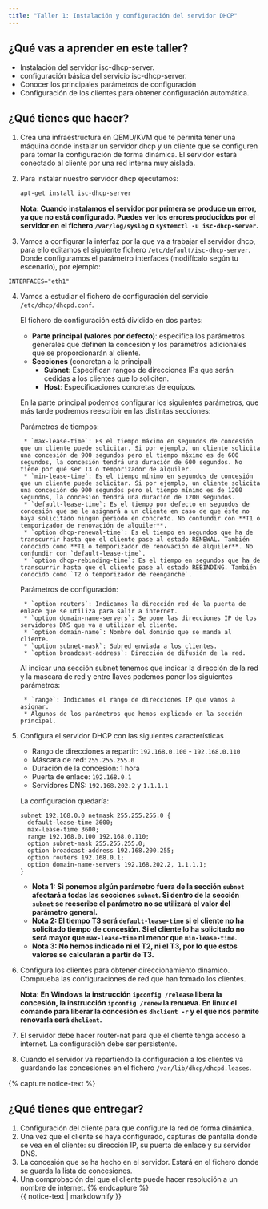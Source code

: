 ```yaml
---
title: "Taller 1: Instalación y configuración del servidor DHCP"
---
```


## ¿Qué vas a aprender en este taller?

* Instalación del servidor isc-dhcp-server.
* configuración básica del servicio isc-dhcp-server.
* Conocer los principales parámetros de configuración
* Configuración de los clientes para obtener configuración automática.

## ¿Qué tienes que hacer?

1. Crea una infraestructura en QEMU/KVM que te permita tener una máquina donde instalar un servidor dhcp y un cliente que se configuren para tomar la configuración de forma dinámica. El servidor estará conectado al cliente por una red interna muy aislada.
2. Para instalar nuestro servidor dhcp ejecutamos:

	```bash
	apt-get install isc-dhcp-server
	```
	**Nota: Cuando instalamos el servidor por primera se produce un error, ya que no está configurado. Puedes ver los errores producidos por el servidor en el fichero `/var/log/syslog` o `systemctl -u isc-dhcp-server`.**
	
3. Vamos a configurar la interfaz por la que va a trabajar el servidor dhcp, para ello editamos el siguiente fichero `/etc/default/isc-dhcp-server`. Donde configuramos el parámetro interfaces (modifícalo según tu escenario), por ejemplo:
	
```
INTERFACES="eth1"
```
4. Vamos a estudiar el fichero de configuración del servicio `/etc/dhcp/dhcpd.conf`.

	El fichero de configuración está dividido en dos partes:

	* **Parte principal (valores por defecto)**: especifica los parámetros generales que definen la concesión y los parámetros adicionales que se proporcionarán al cliente.
	* **Secciones** (concretan a la principal)
     	* **Subnet**: Especifican rangos de direcciones IPs que serán cedidas a los clientes que lo soliciten.
     	* **Host**: Especificaciones concretas de equipos.

	En la parte principal podemos configurar los siguientes parámetros, que más tarde podremos reescribir en las distintas secciones:

	Parámetros de tiempos:

  		* `max-lease-time`: Es el tiempo máximo en segundos de concesión que un cliente puede solicitar. Si por ejemplo, un cliente solicita una concesión de 900 segundos pero el tiempo máximo es de 600 segundos, la concesión tendrá una duración de 600 segundos. No tiene por qué ser T3 o temporizador de alquiler.
  		* `min-lease-time`: Es el tiempo mínimo en segundos de concesión que un cliente puede solicitar. Si por ejemplo, un cliente solicita una concesión de 900 segundos pero el tiempo mínimo es de 1200 segundos, la concesión tendrá una duración de 1200 segundos.
  		* `default-lease-time`: Es el tiempo por defecto en segundos de concesión que se le asignará a un cliente en caso de que éste no haya solicitado ningún periodo en concreto. No confundir con **T1 o temporizador de renovación de alquiler**.
  		* `option dhcp-renewal-time`: Es el tiempo en segundos que ha de transcurrir hasta que el cliente pase al estado RENEWAL. También conocido como **T1 o temporizador de renovación de alquiler**. No confundir con `default-lease-time`.
  		* `option dhcp-rebinding-time`: Es el tiempo en segundos que ha de transcurrir hasta que el cliente pase al estado REBINDING. También conocido como `T2 o temporizador de reenganche`.

	Parámetros de configuración:

		* `option routers`: Indicamos la dirección red de la puerta de enlace que se utiliza para salir a internet.
		* `option domain-name-servers`: Se pone las direcciones IP de los servidores DNS que va a utilizar el cliente.
		* `option domain-name`: Nombre del dominio que se manda al cliente.
		* `option subnet-mask`: Subred enviada a los clientes.
 		* `option broadcast-address`: Dirección de difusión de la red.

	Al indicar una sección subnet tenemos que indicar la dirección de la red y la mascara de red y entre llaves podemos poner los siguientes parámetros:

		* `range`: Indicamos el rango de direcciones IP que vamos a asignar.
		* Algunos de los parámetros que hemos explicado en la sección principal.

5. Configura el servidor DHCP con las siguientes características

	* Rango de direcciones a repartir: `192.168.0.100` - `192.168.0.110`
	* Máscara de red: `255.255.255.0`
	* Duración de la concesión: 1 hora
	* Puerta de enlace: `192.168.0.1`
	* Servidores DNS: `192.168.202.2` y `1.1.1.1`

	La configuración quedaría:

	```
	subnet 192.168.0.0 netmask 255.255.255.0 {
	  default-lease-time 3600;
	  max-lease-time 3600;  
	  range 192.168.0.100 192.168.0.110;
	  option subnet-mask 255.255.255.0;
	  option broadcast-address 192.168.200.255;
	  option routers 192.168.0.1;
	  option domain-name-servers 192.168.202.2, 1.1.1.1;
	}
	```

	* **Nota 1: Si ponemos algún parámetro fuera de la sección `subnet` afectará a todas las secciones `subnet`. Si dentro de la sección `subnet` se reescribe el parámetro no se utilizará el valor del parámetro general.**
	* **Nota 2: El tiempo T3 será `default-lease-time` si el cliente no ha solicitado tiempo de concesión. Si el cliente lo ha solicitado no será mayor que `max-lease-time` ni menor que `min-lease-time`.**
	* **Nota 3: No hemos indicado ni el T2, ni el T3, por lo que estos valores se calcularán a partir de T3.**
6. Configura los clientes para obtener direccionamiento dinámico. Comprueba las configuraciones de red que han tomado los clientes.

	**Nota: En Windows la instrucción `ipconfig /release` libera la concesión, la instrucción `ipconfig /renew` la renueva. En linux el comando para liberar la concesión es `dhclient -r` y el que nos permite renovarla será `dhclient`.**

7. El servidor debe hacer router-nat para que el cliente tenga acceso a internet. La configuración debe ser persistente.

8. Cuando el servidor va repartiendo la configuración a los clientes va guardando las concesiones en el fichero `/var/lib/dhcp/dhcpd.leases`.

{% capture notice-text %}
## ¿Qué tienes que entregar?

1. Configuración del cliente para que configure la red de forma dinámica.
2. Una vez que el cliente se haya configurado, capturas de pantalla donde se vea en el cliente: su dirección IP, su puerta de enlace y su servidor DNS.
3. La concesión que se ha hecho en el servidor. Estará en el fichero donde se guarda la lista de concesiones.
4. Una comprobación del que el cliente puede hacer resolución a un nombre de internet.
{% endcapture %}<div class="notice--info">{{ notice-text | markdownify }}</div>
